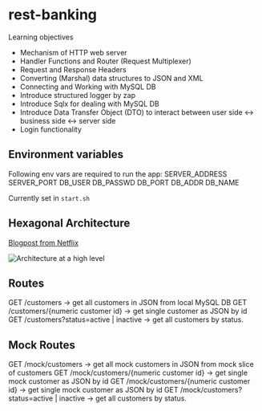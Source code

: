 # rest-banking

Learning objectives

- Mechanism of HTTP web server
- Handler Functions and Router (Request Multiplexer)
- Request and Response Headers
- Converting (Marshal) data structures to JSON and XML
- Connecting and Working with MySQL DB
- Introduce structured logger by zap
- Introduce Sqlx for dealing with MySQL DB
- Introduce Data Transfer Object (DTO) to interact between user side <-> business side <-> server side
- Login functionality

## Environment variables

Following env vars are required to run the app:
SERVER_ADDRESS
SERVER_PORT
DB_USER
DB_PASSWD
DB_PORT
DB_ADDR
DB_NAME

Currently set in `start.sh`

## Hexagonal Architecture

[Blogpost from Netflix](https://netflixtechblog.com/ready-for-changes-with-hexagonal-architecture-b315ec967749)

![Architecture at a high level](https://miro.medium.com/max/1400/1*NfFzI7Z-E3ypn8ahESbDzw.png)

## Routes

GET /customers -> get all customers in JSON from local MySQL DB
GET /customers/{numeric customer id} -> get single customer as JSON by id
GET /customers?status=active | inactive -> get all customers by status.

## Mock Routes

GET /mock/customers -> get all mock customers in JSON from mock slice of customers
GET /mock/customers/{numeric customer id} -> get single mock customer as JSON by id
GET /mock/customers/{numeric customer id} -> get single mock customer as JSON by id
GET /mock/customers?status=active | inactive -> get all customers by status.
